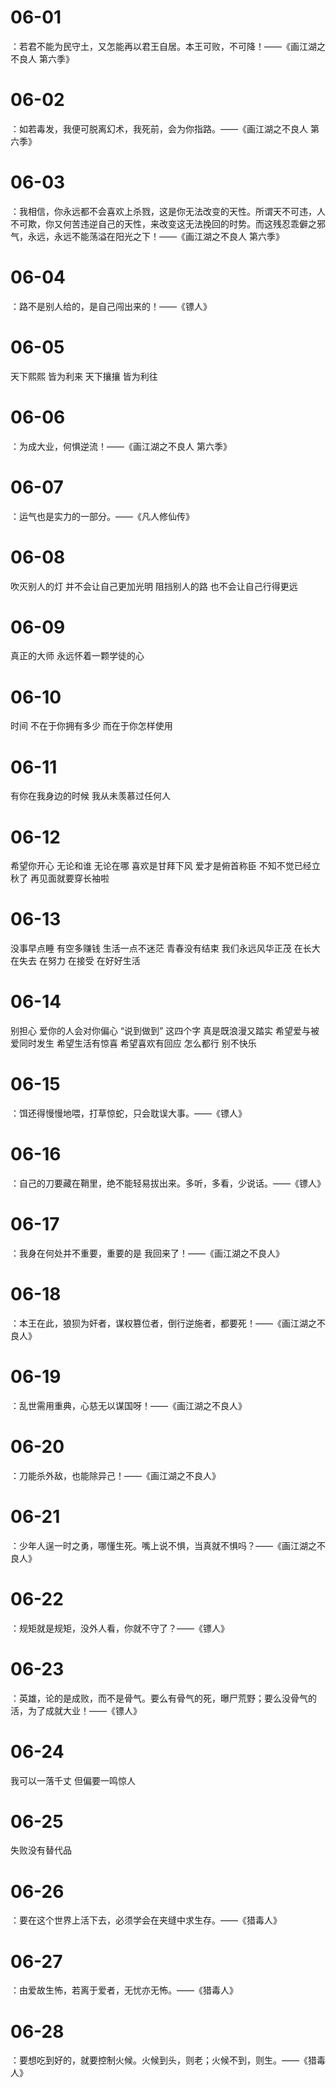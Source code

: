 # 06-01

：若君不能为民守土，又怎能再以君王自居。本王可败，不可降！——《画江湖之不良人 第六季》

# 06-02

：如若毒发，我便可脱离幻术，我死前，会为你指路。——《画江湖之不良人 第六季》

# 06-03

：我相信，你永远都不会喜欢上杀戮，这是你无法改变的天性。所谓天不可违，人不可欺，你又何苦违逆自己的天性，来改变这无法挽回的时势。而这残忍乖僻之邪气，永远，永远不能荡溢在阳光之下！——《画江湖之不良人 第六季》

# 06-04

：路不是别人给的，是自己闯出来的！——《镖人》

# 06-05

天下熙熙 皆为利来 天下攘攘 皆为利往

# 06-06

：为成大业，何惧逆流！——《画江湖之不良人 第六季》

# 06-07

：运气也是实力的一部分。——《凡人修仙传》

# 06-08

吹灭别人的灯 并不会让自己更加光明
阻挡别人的路 也不会让自己行得更远

# 06-09

真正的大师 永远怀着一颗学徒的心

# 06-10

时间 不在于你拥有多少 而在于你怎样使用

# 06-11

有你在我身边的时候 我从未羡慕过任何人

# 06-12

希望你开心 无论和谁 无论在哪
喜欢是甘拜下风 爱才是俯首称臣
不知不觉已经立秋了 再见面就要穿长袖啦

# 06-13

没事早点睡 有空多赚钱 生活一点不迷茫
青春没有结束 我们永远风华正茂
在长大 在失去 在努力 在接受 在好好生活

# 06-14

别担心 爱你的人会对你偏心
“说到做到” 这四个字 真是既浪漫又踏实
希望爱与被爱同时发生
希望生活有惊喜 希望喜欢有回应
怎么都行 别不快乐

# 06-15

：饵还得慢慢地喂，打草惊蛇，只会耽误大事。——《镖人》

# 06-16

：自己的刀要藏在鞘里，绝不能轻易拔出来。多听，多看，少说话。——《镖人》

# 06-17

：我身在何处并不重要，重要的是 我回来了！——《画江湖之不良人》

# 06-18

：本王在此，狼狈为奸者，谋权篡位者，倒行逆施者，都要死！——《画江湖之不良人》

# 06-19

：乱世需用重典，心慈无以谋国呀！——《画江湖之不良人》

# 06-20

：刀能杀外敌，也能除异己！——《画江湖之不良人》

# 06-21

：少年人逞一时之勇，哪懂生死。嘴上说不惧，当真就不惧吗？——《画江湖之不良人》

# 06-22

：规矩就是规矩，没外人看，你就不守了？——《镖人》

# 06-23

：英雄，论的是成败，而不是骨气。要么有骨气的死，曝尸荒野；要么没骨气的活，为了成就大业！——《镖人》

# 06-24

我可以一落千丈 但偏要一鸣惊人

# 06-25

失败没有替代品

# 06-26

：要在这个世界上活下去，必须学会在夹缝中求生存。——《猎毒人》

# 06-27

：由爱故生怖，若离于爱者，无忧亦无怖。——《猎毒人》

# 06-28

：要想吃到好的，就要控制火候。火候到头，则老；火候不到，则生。——《猎毒人》
